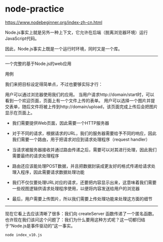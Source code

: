# node-practice


https://www.nodebeginner.org/index-zh-cn.html

Node.js事实上就是另外一种上下文，它允许在后端（脱离浏览器环境）运行JavaScript代码。

因此，Node.js事实上既是一个运行时环境，同时又是一个库。

-----

一个完整的基于Node.js的web应用

用例

我们来把目标设定得简单点，不过也要够实际才行：

用户可以通过浏览器使用我们的应用。
当用户请求http://domain/start时，可以看到一个欢迎页面，页面上有一个文件上传的表单。
用户可以选择一个图片并提交表单，随后文件将被上传到http://domain/upload，该页面完成上传后会把图片显示在页面上。



- 我们需要提供Web页面，因此需要一个HTTP服务器
- 对于不同的请求，根据请求的URL，我们的服务器需要给予不同的响应，因此我们需要一个路由，用于把请求对应到请求处理程序（request handler）

- 当请求被服务器接收并通过路由传递之后，需要可以对其进行处理，因此我们需要最终的请求处理程序
- 路由还应该能处理POST数据，并且把数据封装成更友好的格式传递给请求处理入程序，因此需要请求数据处理功能
- 我们不仅仅要处理URL对应的请求，还要把内容显示出来，这意味着我们需要一些视图逻辑供请求处理程序使用，以便将内容发送给用户的浏览器
- 最后，用户需要上传图片，所以我们需要上传处理功能来处理这方面的细节


-----


现在它看上去应该清晰了很多：我们向 createServer 函数传递了一个匿名函数。也许现在我们该问这个问题了：我们为什么要用这种方式呢？这一切都归结于“Node.js是事件驱动的”这一事实。


```
node index_v10.js
```




